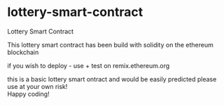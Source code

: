 # lottery-smart-contract
Lottery Smart Contract

This lottery smart contract has been build with solidity on the ethereum blockchain

if you wish to deploy - use + test on remix.ethereum.org

this is a basic lottery smart ontract and would be easily predicted
please use at your own risk! <br>
Happy coding!
